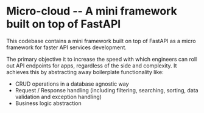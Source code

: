# Micro-cloud -- A mini framework built on top of FastAPI

This codebase contains a mini framework built on top of FastAPI as a micro framework for faster API services development.

The primary objective it to increase the speed with which engineers can roll out API endpoints for apps, 
regardless of the side and complexity. It achieves this by abstracting away boilerplate functionality like:

- CRUD operations in a database agnostic way
- Request / Response handling (including filtering, searching, sorting, data validation and exception handling)
- Business logic abstraction

